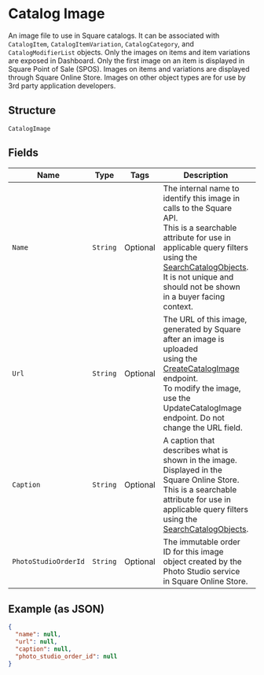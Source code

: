
# Catalog Image

An image file to use in Square catalogs. It can be associated with
`CatalogItem`, `CatalogItemVariation`, `CatalogCategory`, and `CatalogModifierList` objects.
Only the images on items and item variations are exposed in Dashboard.
Only the first image on an item is displayed in Square Point of Sale (SPOS).
Images on items and variations are displayed through Square Online Store.
Images on other object types are for use by 3rd party application developers.

## Structure

`CatalogImage`

## Fields

| Name | Type | Tags | Description | Getter |
|  --- | --- | --- | --- | --- |
| `Name` | `String` | Optional | The internal name to identify this image in calls to the Square API.<br>This is a searchable attribute for use in applicable query filters<br>using the [SearchCatalogObjects](../../doc/api/catalog.md#search-catalog-objects).<br>It is not unique and should not be shown in a buyer facing context. | String getName() |
| `Url` | `String` | Optional | The URL of this image, generated by Square after an image is uploaded<br>using the [CreateCatalogImage](../../doc/api/catalog.md#create-catalog-image) endpoint.<br>To modify the image, use the UpdateCatalogImage endpoint. Do not change the URL field. | String getUrl() |
| `Caption` | `String` | Optional | A caption that describes what is shown in the image. Displayed in the<br>Square Online Store. This is a searchable attribute for use in applicable query filters<br>using the [SearchCatalogObjects](../../doc/api/catalog.md#search-catalog-objects). | String getCaption() |
| `PhotoStudioOrderId` | `String` | Optional | The immutable order ID for this image object created by the Photo Studio service in Square Online Store. | String getPhotoStudioOrderId() |

## Example (as JSON)

```json
{
  "name": null,
  "url": null,
  "caption": null,
  "photo_studio_order_id": null
}
```

